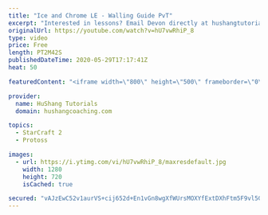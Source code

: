 ```yaml
---
title: "Ice and Chrome LE - Walling Guide PvT"
excerpt: "Interested in lessons? Email Devon directly at hushangtutorials@outlook.com ------------------------------------------------------------------------------------------------------- Want to support HuShang Tutorials directly? Patreon is a website where you can contribute a monthly donation that will help"
originalUrl: https://youtube.com/watch?v=hU7vwRhiP_8
type: video
price: Free
length: PT2M42S
publishedDateTime: 2020-05-29T17:17:41Z
heat: 50

featuredContent: "<iframe width=\"800\" height=\"500\" frameborder=\"0\" src=\"https://www.youtube.com/embed/hU7vwRhiP_8\" allow=\"accelerometer; autoplay; encrypted-media; gyroscope; picture-in-picture\" allowfullscreen></iframe>"

provider:
  name: HuShang Tutorials
  domain: hushangcoaching.com

topics:
  - StarCraft 2
  - Protoss

images:
  - url: https://i.ytimg.com/vi/hU7vwRhiP_8/maxresdefault.jpg
    width: 1280
    height: 720
    isCached: true

secured: "vAJzEwC52v1aurVS+cij652d+En1vGn8wgXfWUrsMOXYfExtDXhFtm5F9vl5GhAdgkLMf0o/dqvbBIsGD+TPY8Pi4UxU2PMXgqxmlAHcbsKqXWbt93M2v3uJ0LVuVeoRd/7+EGNWnNSXJoegUlf9gtYQkZt54dd/XXotUNF4BaMoIXcAv+Ck4lecp7A2NozGUpuSqT+owdIElcMo49Ie1zDKJo1oXefUOqp9LiYghYdQXFmdEViC+i2PMzVRgsKBSa9wngQ6bSYxHPVC4A3cOb9cxomaLCJP/zF+RFPTXh42fr6i2uW85Sq1xhlLcWa6hyHSEeUBUGzFNGnJYRdvPf3SHVxPFTy2olNL+3Ivak0rNvabeswM8uPHwuhe9Em8pIdQC+JM7iotJGS3SwRApL4lB9GP+3fxj9kcMUZc7Rk=;0e1y9FExfDvDGEzL/buJLw=="
---
```


